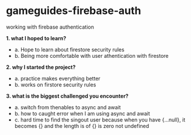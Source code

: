 # gameguides-firebase-auth
working with firebase authentication

**1. what I hoped to learn?**  
   * a. Hope to learn about firestore security rules  
   * b. Being more comfortable with user athentication with firestore  

   
**2. why I started the project?**      
  * a. practice makes everything better    
  * b. works on firstore security rules     

**3. what is the biggest challenged you encounter?**  
 * a. switch from thenables to async and await  
 * b. how to caught error when I am using async and await  
 * c. hard time to find the singout user because when you have {...null}, it becomes {} and 
 the length is of {} is zero not undefined 


